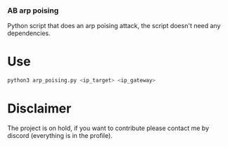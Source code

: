 ### AB arp poising
Python script that does an arp poising attack, the script doesn't need any dependencies.

# Use

```sh
python3 arp_poising.py <ip_target> <ip_gateway>
```
# Disclaimer
The project is on hold, if you want to contribute please contact me by discord (everything is in the profile).